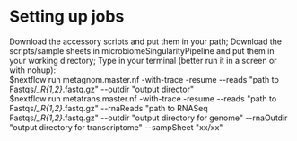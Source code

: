 # Setting up jobs
Download the accessory scripts and put them in your path;
Download the scripts/sample sheets in microbiomeSingularityPipeline and put them in your working directory;
    Type in your terminal (better run it in a screen or with nohup):               
    $nextflow run metagnom.master.nf -with-trace -resume --reads "path to Fastqs/*_R{1,2}*.fastq.gz" --outdir "output director"             
    $nextflow run metatrans.master.nf -with-trace -resume --reads "path to Fastqs/*_R{1,2}*.fastq.gz" --rnaReads "path to RNASeq Fastqs/*_R{1,2}*.fastq.gz" --outdir "output directory for genome" --rnaOutdir "output directory for transcriptome" --sampSheet "xx/xx"
